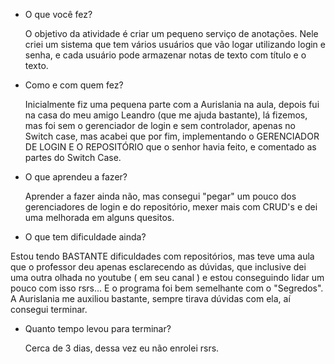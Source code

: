 - O que você fez?

  O objetivo da atividade é criar um pequeno serviço de anotações. Nele criei um sistema que tem vários usuários que vão logar utilizando login e senha, e cada usuário pode armazenar notas de texto com título e o texto.
  
- Como e com quem fez? 
  
  Inicialmente fiz uma pequena parte com a Aurislania na aula, depois fui na casa do meu amigo Leandro (que me ajuda bastante), lá fizemos, mas foi sem o gerenciador de login e sem controlador, apenas no Switch case, mas acabei que por fim, implementando o GERENCIADOR DE LOGIN E O REPOSITÓRIO que o senhor havia feito, e comentado as partes do Switch Case.
  
- O que aprendeu a fazer?
  
  Aprender a fazer ainda não, mas consegui "pegar" um pouco dos gerenciadores de login e do repositório, mexer mais com CRUD's e dei uma melhorada em alguns quesitos.
  
 - O que tem dificuldade ainda?
 
  Estou tendo BASTANTE dificuldades com repositórios, mas teve uma aula que o professor deu apenas esclarecendo as dúvidas, que inclusive dei uma outra olhada no youtube  ( em seu canal ) e estou conseguindo lidar um pouco com isso rsrs... E o programa foi bem semelhante com o "Segredos". A Aurislania me auxiliou bastante, sempre tirava dúvidas com ela, aí consegui terminar.
  
- Quanto tempo levou para terminar?

  Cerca de 3 dias, dessa vez eu não enrolei rsrs.
  
